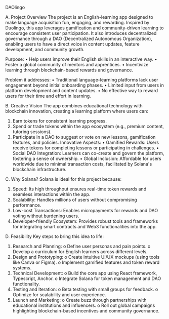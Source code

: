 DAOlingo

A.	 Project Overview
The project is an English-learning app designed to make language acquisition fun, engaging, and rewarding. Inspired by Duolingo, this app leverages gamification and community-driven learning to encourage consistent user participation. It also introduces decentralized governance through a DAO (Decentralized Autonomous Organization), enabling users to have a direct voice in content updates, feature development, and community growth.

Purpose:
•	Help users improve their English skills in an interactive way.
•	Foster a global community of mentors and apprentices.
•	Incentivize learning through blockchain-based rewards and governance.

Problem it addresses:
•	Traditional language-learning platforms lack user engagement beyond initial onboarding phases.
•	Limited input from users in platform development and content updates.
•	No effective way to reward users for their time and effort in learning.

B.	Creative Vision
The app combines educational technology with blockchain innovation, creating a learning platform where users can:
1.	Earn tokens for consistent learning progress.
2.	Spend or trade tokens within the app ecosystem (e.g., premium content, tutoring sessions).
3.	Participate in a DAO to suggest or vote on new lessons, gamification features, and policies.
Innovative Aspects:
•	Gamified Rewards: Users receive tokens for completing lessons or participating in challenges.
•	Social DAO Integration: Learners can co-create and govern the platform, fostering a sense of ownership.
•	Global Inclusion: Affordable for users worldwide due to minimal transaction costs, facilitated by Solana's blockchain infrastructure.

C.	Why Solana?
Solana is ideal for this project because:
1.	Speed: Its high throughput ensures real-time token rewards and seamless interactions within the app.
2.	Scalability: Handles millions of users without compromising performance.
3.	Low-cost Transactions: Enables micropayments for rewards and DAO voting without burdening users.
4.	Developer-friendly Ecosystem: Provides robust tools and frameworks for integrating smart contracts and Web3 functionalities into the app.

D.	 Feasibility
Key steps to bring this idea to life:
1.	Research and Planning:
o	Define user personas and pain points.
o	Develop a curriculum for English learners across different levels.
2.	Design and Prototyping:
o	Create intuitive UI/UX mockups (using tools like Canva or Figma).
o	Implement gamified features and token reward systems.
3.	Technical Development:
o	Build the core app using React framework, Typescript, Anchor.
o	Integrate Solana for token management and DAO functionality.
4.	Testing and Iteration:
o	Beta testing with small groups for feedback.
o	Optimize for scalability and user experience.
5.	Launch and Marketing:
o	Create buzz through partnerships with educational institutions and influencers.
o	Roll out global campaigns highlighting blockchain-based incentives and community governance.


